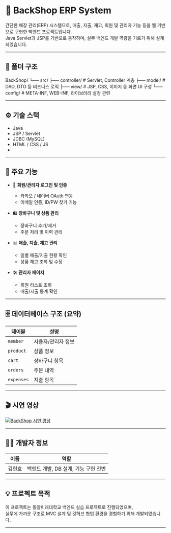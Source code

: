 # 🛒 BackShop ERP System

간단한 매장 관리(ERP) 시스템으로, 매출, 지출, 재고, 회원 및 관리자 기능 등을 웹 기반으로 구현한 백엔드 프로젝트입니다.  
Java Servlet과 JSP를 기반으로 동작하며, 실무 백엔드 개발 역량을 기르기 위해 설계되었습니다.

---

## 📁 폴더 구조

BackShop/
└── src/
    ├── controller/   # Servlet, Controller 계층
    ├── model/        # DAO, DTO 등 비즈니스 로직
    ├── view/         # JSP, CSS, 이미지 등 화면 UI 구성
    └── config/       # META-INF, WEB-INF, 라이브러리 설정 관련


---

## ⚙️ 기술 스택

- Java
- JSP / Servlet
- JDBC (MySQL)
- HTML / CSS / JS
- 
---

## 📌 주요 기능

- 🧾 **회원/관리자 로그인 및 인증**
  - 카카오 / 네이버 OAuth 연동
  - 이메일 인증, ID/PW 찾기 기능

- 🛍️ **장바구니 및 상품 관리**
  - 장바구니 추가/제거
  - 주문 처리 및 이력 관리

- 📊 **매출, 지출, 재고 관리**
  - 일별 매출/지출 현황 확인
  - 상품 재고 조회 및 수정

- 🛠️ **관리자 페이지**
  - 회원 리스트 조회
  - 매출/지출 통계 확인

---

## 🗄️ 데이터베이스 구조 (요약)

| 테이블         | 설명              |
|----------------|-------------------|
| `member`       | 사용자/관리자 정보 |
| `product`      | 상품 정보          |
| `cart`         | 장바구니 항목       |
| `orders`       | 주문 내역          |
| `expenses`     | 지출 항목          |

---

## 🎬 시연 영상

[![BackShop 시연 영상](https://img.youtube.com/vi/QNnIRpblNKk/0.jpg)](https://www.youtube.com/watch?v=QNnIRpblNKk)

---

## 🧑‍💻 개발자 정보

| 이름 | 역할 |
|------|------|
| 김현호 | 백엔드 개발, DB 설계, 기능 구현 전반 |

---

## 💡 프로젝트 목적

이 프로젝트는 동양미래대학교 백엔드 실습 프로젝트로 진행되었으며,  
실무에 가까운 구조로 MVC 설계 및 깃허브 협업 환경을 경험하기 위해 개발되었습니다.

---


